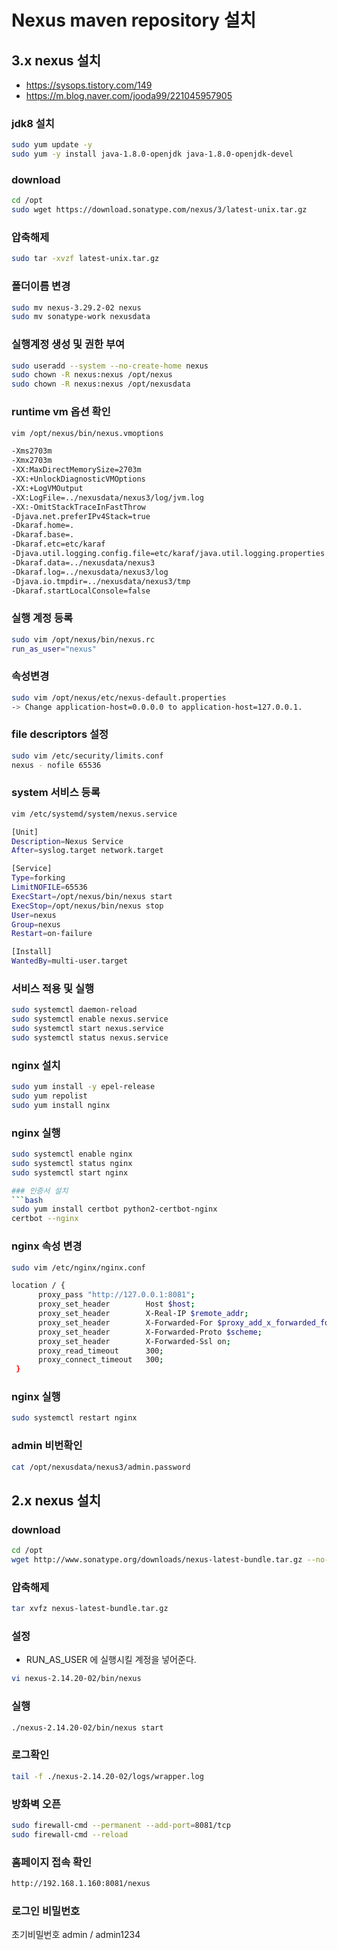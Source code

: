 # Nexus maven repository 설치

## 3.x nexus 설치
- https://sysops.tistory.com/149
- https://m.blog.naver.com/jooda99/221045957905

### jdk8 설치
```bash
sudo yum update -y
sudo yum -y install java-1.8.0-openjdk java-1.8.0-openjdk-devel
```

### download
```bash
cd /opt
sudo wget https://download.sonatype.com/nexus/3/latest-unix.tar.gz
```

### 압축해제
```bash
sudo tar -xvzf latest-unix.tar.gz
```

### 폴더이름 변경
```bash
sudo mv nexus-3.29.2-02 nexus
sudo mv sonatype-work nexusdata
```

### 실행계정 생성 및 권한 부여
```bash
sudo useradd --system --no-create-home nexus
sudo chown -R nexus:nexus /opt/nexus
sudo chown -R nexus:nexus /opt/nexusdata
```

### runtime vm 옵션 확인
```bash
vim /opt/nexus/bin/nexus.vmoptions

-Xms2703m
-Xmx2703m
-XX:MaxDirectMemorySize=2703m
-XX:+UnlockDiagnosticVMOptions
-XX:+LogVMOutput
-XX:LogFile=../nexusdata/nexus3/log/jvm.log
-XX:-OmitStackTraceInFastThrow
-Djava.net.preferIPv4Stack=true
-Dkaraf.home=.
-Dkaraf.base=.
-Dkaraf.etc=etc/karaf
-Djava.util.logging.config.file=etc/karaf/java.util.logging.properties
-Dkaraf.data=../nexusdata/nexus3
-Dkaraf.log=../nexusdata/nexus3/log
-Djava.io.tmpdir=../nexusdata/nexus3/tmp
-Dkaraf.startLocalConsole=false
```

### 실행 계정 등록
```bash
sudo vim /opt/nexus/bin/nexus.rc
run_as_user="nexus"
```

### 속성변경
```bash
sudo vim /opt/nexus/etc/nexus-default.properties
-> Change application-host=0.0.0.0 to application-host=127.0.0.1.
```

### file descriptors 설정
```bash
sudo vim /etc/security/limits.conf
nexus - nofile 65536
```

### system 서비스 등록
```bash
vim /etc/systemd/system/nexus.service

[Unit]
Description=Nexus Service
After=syslog.target network.target

[Service]
Type=forking
LimitNOFILE=65536
ExecStart=/opt/nexus/bin/nexus start
ExecStop=/opt/nexus/bin/nexus stop
User=nexus
Group=nexus
Restart=on-failure

[Install]
WantedBy=multi-user.target
```

### 서비스 적용 및 실행
```bash
sudo systemctl daemon-reload
sudo systemctl enable nexus.service
sudo systemctl start nexus.service
sudo systemctl status nexus.service
```

### nginx 설치
```bash
sudo yum install -y epel-release
sudo yum repolist
sudo yum install nginx
```

### nginx 실행
```bash
sudo systemctl enable nginx
sudo systemctl status nginx
sudo systemctl start nginx

### 인증서 설치
```bash
sudo yum install certbot python2-certbot-nginx
certbot --nginx
```

### nginx 속성 변경
```bash
sudo vim /etc/nginx/nginx.conf

location / {
      proxy_pass "http://127.0.0.1:8081";
      proxy_set_header        Host $host;
      proxy_set_header        X-Real-IP $remote_addr;
      proxy_set_header        X-Forwarded-For $proxy_add_x_forwarded_for;
      proxy_set_header        X-Forwarded-Proto $scheme;
      proxy_set_header        X-Forwarded-Ssl on;
      proxy_read_timeout      300;
      proxy_connect_timeout   300;
 }
```

### nginx 실행
```bash
sudo systemctl restart nginx
```

### admin 비번확인
```bash
cat /opt/nexusdata/nexus3/admin.password
```

## 2.x nexus 설치
### download
```bash
cd /opt
wget http://www.sonatype.org/downloads/nexus-latest-bundle.tar.gz --no-check-certificate
```

### 압축해제
```bash
tar xvfz nexus-latest-bundle.tar.gz
```

### 설정
- RUN_AS_USER 에 실행시킬 계정을 넣어준다.

```bash
vi nexus-2.14.20-02/bin/nexus
```

### 실행
```bash
./nexus-2.14.20-02/bin/nexus start
```

### 로그확인
```bash
tail -f ./nexus-2.14.20-02/logs/wrapper.log
```

### 방화벽 오픈
```bash
sudo firewall-cmd --permanent --add-port=8081/tcp
sudo firewall-cmd --reload
```

### 홈페이지 접속 확인
```bash
http://192.168.1.160:8081/nexus
```

### 로그인 비밀번호
초기비밀번호 admin / admin1234
